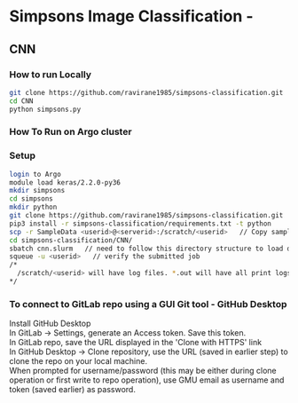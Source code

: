 # Simpsons Image Classification -

## CNN

### How to run Locally

```bash
git clone https://github.com/ravirane1985/simpsons-classification.git
cd CNN
python simpsons.py
```
### How To Run on Argo cluster

### Setup

```bash
login to Argo
module load keras/2.2.0-py36
mkdir simpsons
cd simpsons
mkdir python
git clone https://github.com/ravirane1985/simpsons-classification.git
pip3 install -r simpsons-classification/requirements.txt -t python
scp -r SampleData <userid>@<serverid>:/scratch/<userid>   // Copy sample data 
cd simpsons-classification/CNN/
sbatch cnn.slurm   // need to follow this directory structure to load dependencies correctly using this slurm script
squeue -u <userid>   // verify the submitted job
/*
  /scratch/<userid> will have log files. *.out will have all print logs
*/
```

### To connect to GitLab repo using a GUI Git tool - GitHub Desktop 

Install GitHub Desktop  
In GitLab  -> Settings, generate an Access token.  Save this token.  
In GitLab repo, save the URL displayed in the 'Clone with HTTPS' link  
In GitHub Desktop -> Clone repository, use the URL (saved in earlier step) to clone the repo on your local machine.  
When prompted for username/password (this may be either during clone operation or first write to repo operation), use GMU email as username and token (saved earlier) as password. 
